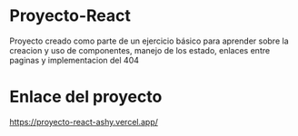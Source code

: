 # Proyecto-React
Proyecto creado como parte de un ejercicio básico para aprender sobre la creacion y uso de componentes, manejo de los estado, enlaces entre paginas y implementacion del 404 

# Enlace del proyecto
https://proyecto-react-ashy.vercel.app/
